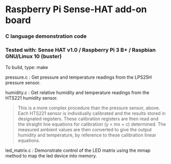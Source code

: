 # Raspberry Pi Sense-HAT add-on board

### C language demonstration code

### Tested with:  Sense HAT v1.0 / Raspberry Pi 3 B+ / Raspbian GNU/Linux 10 (buster)

To build, type:   make

pressure.c : Get pressure and temperature readings from the LPS25H pressure sensor.


humidity.c : Get relative humidity and temperature readings from the HTS221 humidity sensor.

> This is a more complex procedure than the pressure sensor, above. Each HTS221 sensor is
individually calibrated and the results stored in designated registers. These calibration
registers are then read and the straight line equations for calibration (y = mx + c) determined.
The measured ambient values are then converted to give the output humidity and temperature,
by reference to these calibration linear equations.


led_matrix.c : Demonstrate control of the LED matrix using the mmap method to map the led device into memory.
